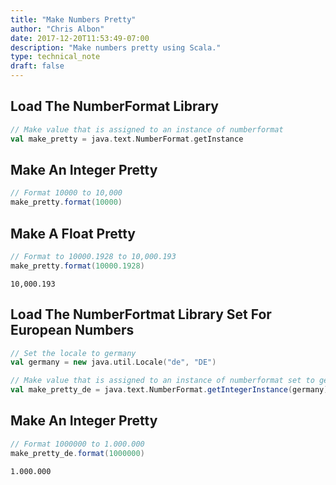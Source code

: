 ```yaml
---
title: "Make Numbers Pretty"
author: "Chris Albon"
date: 2017-12-20T11:53:49-07:00
description: "Make numbers pretty using Scala."
type: technical_note
draft: false
---
```

## Load The NumberFormat Library


```scala
// Make value that is assigned to an instance of numberformat
val make_pretty = java.text.NumberFormat.getInstance
```

## Make An Integer Pretty


```scala
// Format 10000 to 10,000
make_pretty.format(10000)
```

## Make A Float Pretty


```scala
// Format to 10000.1928 to 10,000.193
make_pretty.format(10000.1928)
```




    10,000.193



## Load The NumberFortmat Library Set For European Numbers


```scala
// Set the locale to germany
val germany = new java.util.Locale("de", "DE")

// Make value that is assigned to an instance of numberformat set to germany
val make_pretty_de = java.text.NumberFormat.getIntegerInstance(germany)
```

## Make An Integer Pretty


```scala
// Format 1000000 to 1.000.000
make_pretty_de.format(1000000)
```




    1.000.000


